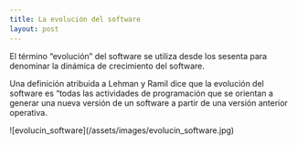 ```yaml
---
title: La evolución del software
layout: post
---
```

<p> 
  El término “evolución” del software se utiliza desde los sesenta para denominar la dinámica de crecimiento del software. 

 Una definición atribuida a Lehman y Ramil dice que la evolución del software es “todas las actividades de programación que se orientan a generar una nueva versión de un software a partir de una versión anterior operativa. 
</p>
<p>         </p> ![evolucin_software](/assets/images/evolucin_software.jpg)
